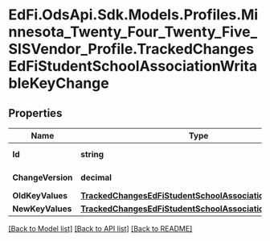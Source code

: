 # EdFi.OdsApi.Sdk.Models.Profiles.Minnesota_Twenty_Four_Twenty_Five_SISVendor_Profile.TrackedChangesEdFiStudentSchoolAssociationWritableKeyChange

## Properties

Name | Type | Description | Notes
------------ | ------------- | ------------- | -------------
**Id** | **string** | Resource identifier | [optional] 
**ChangeVersion** | **decimal** | Change version | [optional] 
**OldKeyValues** | [**TrackedChangesEdFiStudentSchoolAssociationWritableKey**](TrackedChangesEdFiStudentSchoolAssociationWritableKey.md) |  | [optional] 
**NewKeyValues** | [**TrackedChangesEdFiStudentSchoolAssociationWritableKey**](TrackedChangesEdFiStudentSchoolAssociationWritableKey.md) |  | [optional] 

[[Back to Model list]](../README.md#documentation-for-models) [[Back to API list]](../README.md#documentation-for-api-endpoints) [[Back to README]](../README.md)

